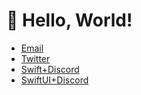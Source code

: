 # 👋 Hello, World!

- [Email](mailto:williamluke@me.com)
- [Twitter](https://www.twitter.com/neutralradiance)
- [Swift+Discord](https://discord.gg/MhbGBeHCzd)
- [SwiftUI+Discord](https://discord.gg/NR9tadBEFK)
